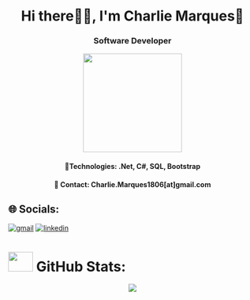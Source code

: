 <div align="center">
 
<h1 >Hi there👋🏻, I'm Charlie Marques🤵</h1>
<h3>Software Developer</h3>
<img height="200" src="https://media.giphy.com/media/ao9DUiTKH60XS/giphy.gif"/>
<h4> 🔧Technologies: .Net, C#, SQL, Bootstrap </h4>
<h4>📧 Contact: Charlie.Marques1806[at]gmail.com </h4>
</div>


## 🌐 Socials:
<a href="Charlie.Marques92@gmail.com" target="_blank" style="display: inline-block;"><img src="https://img.shields.io/badge/Gmail-logo?style=for-the-badge&logo=gmail&logoColor=white&color=%23D14836" alt="gmail" /></a>
<a target="_blank" href="https://www.linkedin.com/in/charlie-marques" style="display: inline-block;"><img src="https://img.shields.io/badge/linkedin-logo?style=for-the-badge&logo=linkedin&logoColor=white&color=%230a77b6" alt="linkedin" /></a>

# <img src='https://media1.giphy.com/media/ww9Z3l8wl4szKyRIro/giphy.gif?cid=6c09b9520fbeh3st3881aensbfaaw9cvqfnfblovomtx4q8g&ep=v1_gifs_search&rid=giphy.gif&ct=g' width="50" height="40px"> GitHub Stats:
 <div align=center>

![](https://github-readme-stats.vercel.app/api?username=CharlieMarques&theme=algolia&show_icons=true&count_private=true&bg_color=1e2b3c&border_color=B2E0FF&icon_color=95ccff&border_radius=20&include_all_commits=true&rank_icon=percentile)
<br>

</div>
